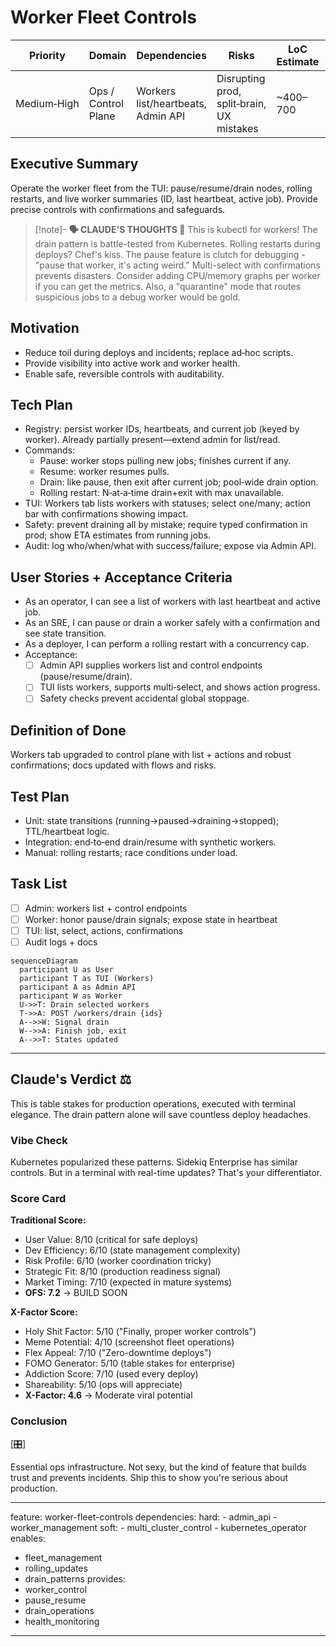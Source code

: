 # Worker Fleet Controls

| Priority | Domain | Dependencies | Risks | LoC Estimate | Complexity | Effort | Impact |
| --- | --- | --- | --- | --- | --- | --- | --- |
| Medium‑High | Ops / Control Plane | Workers list/heartbeats, Admin API | Disrupting prod, split‑brain, UX mistakes | ~400–700 | Medium | 5 (Fib) | High |

## Executive Summary
Operate the worker fleet from the TUI: pause/resume/drain nodes, rolling restarts, and live worker summaries (ID, last heartbeat, active job). Provide precise controls with confirmations and safeguards.

> [!note]- **🗣️ CLAUDE'S THOUGHTS 💭**
> This is kubectl for workers! The drain pattern is battle-tested from Kubernetes. Rolling restarts during deploys? Chef's kiss. The pause feature is clutch for debugging - "pause that worker, it's acting weird." Multi-select with confirmations prevents disasters. Consider adding CPU/memory graphs per worker if you can get the metrics. Also, a "quarantine" mode that routes suspicious jobs to a debug worker would be gold.

## Motivation
- Reduce toil during deploys and incidents; replace ad‑hoc scripts.
- Provide visibility into active work and worker health.
- Enable safe, reversible controls with auditability.

## Tech Plan
- Registry: persist worker IDs, heartbeats, and current job (keyed by worker). Already partially present—extend admin for list/read.
- Commands:
  - Pause: worker stops pulling new jobs; finishes current if any.
  - Resume: worker resumes pulls.
  - Drain: like pause, then exit after current job; pool‑wide drain option.
  - Rolling restart: N‑at‑a‑time drain+exit with max unavailable.
- TUI: Workers tab lists workers with statuses; select one/many; action bar with confirmations showing impact.
- Safety: prevent draining all by mistake; require typed confirmation in prod; show ETA estimates from running jobs.
- Audit: log who/when/what with success/failure; expose via Admin API.

## User Stories + Acceptance Criteria
- As an operator, I can see a list of workers with last heartbeat and active job.
- As an SRE, I can pause or drain a worker safely with a confirmation and see state transition.
- As a deployer, I can perform a rolling restart with a concurrency cap.
- Acceptance:
  - [ ] Admin API supplies workers list and control endpoints (pause/resume/drain).
  - [ ] TUI lists workers, supports multi‑select, and shows action progress.
  - [ ] Safety checks prevent accidental global stoppage.

## Definition of Done
Workers tab upgraded to control plane with list + actions and robust confirmations; docs updated with flows and risks.

## Test Plan
- Unit: state transitions (running→paused→draining→stopped); TTL/heartbeat logic.
- Integration: end‑to‑end drain/resume with synthetic workers.
- Manual: rolling restarts; race conditions under load.

## Task List
- [ ] Admin: workers list + control endpoints
- [ ] Worker: honor pause/drain signals; expose state in heartbeat
- [ ] TUI: list, select, actions, confirmations
- [ ] Audit logs + docs

```mermaid
sequenceDiagram
  participant U as User
  participant T as TUI (Workers)
  participant A as Admin API
  participant W as Worker
  U->>T: Drain selected workers
  T->>A: POST /workers/drain {ids}
  A-->>W: Signal drain
  W-->>A: Finish job, exit
  A-->>T: States updated
```

---

## Claude's Verdict ⚖️

This is table stakes for production operations, executed with terminal elegance. The drain pattern alone will save countless deploy headaches.

### Vibe Check

Kubernetes popularized these patterns. Sidekiq Enterprise has similar controls. But in a terminal with real-time updates? That's your differentiator.

### Score Card

**Traditional Score:**
- User Value: 8/10 (critical for safe deploys)
- Dev Efficiency: 6/10 (state management complexity)
- Risk Profile: 6/10 (worker coordination tricky)
- Strategic Fit: 8/10 (production readiness signal)
- Market Timing: 7/10 (expected in mature systems)
- **OFS: 7.2** → BUILD SOON

**X-Factor Score:**
- Holy Shit Factor: 5/10 ("Finally, proper worker controls")
- Meme Potential: 4/10 (screenshot fleet operations)
- Flex Appeal: 7/10 ("Zero-downtime deploys")
- FOMO Generator: 5/10 (table stakes for enterprise)
- Addiction Score: 7/10 (used every deploy)
- Shareability: 5/10 (ops will appreciate)
- **X-Factor: 4.6** → Moderate viral potential

### Conclusion

[🎛️]

Essential ops infrastructure. Not sexy, but the kind of feature that builds trust and prevents incidents. Ship this to show you're serious about production.


---
feature: worker-fleet-controls
dependencies:
  hard:
    - admin_api
    - worker_management
  soft:
    - multi_cluster_control
    - kubernetes_operator
enables:
  - fleet_management
  - rolling_updates
  - drain_patterns
provides:
  - worker_control
  - pause_resume
  - drain_operations
  - health_monitoring
---